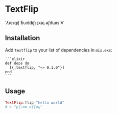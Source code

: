 # TextFlip

˙ʎɹɐɹqıʃ ƃuıddıʃɟ ʇxǝʇ ǝʃdɯıs ∀

## Installation

Add `textflip` to your list of dependencies in `mix.exs`:

    ```elixir
    def deps do
      [{:textflip, "~> 0.1.0"}]
    end
    ```
## Usage

```elixir
TextFlip.flip "hello world"
# > "pʃɹoʍ oʃʃǝɥ"
```